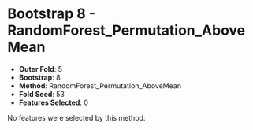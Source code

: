 # Bootstrap 8 - RandomForest_Permutation_AboveMean

- **Outer Fold**: 5
- **Bootstrap**: 8
- **Method**: RandomForest_Permutation_AboveMean
- **Fold Seed**: 53
- **Features Selected**: 0

No features were selected by this method.
